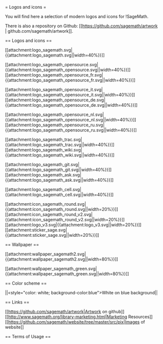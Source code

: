 = Logos and icons =

You will find here a selection of modern logos and icons for !SageMath.

There is also a repository on Github: [[https://github.com/sagemath/artwork | github.com/sagemath/artwork]].

== Logos and icons ==

[[attachment:logo_sagemath.svg|{{attachment:logo_sagemath.svg||width=40%}}]] 

[[attachment:logo_sagemath_opensource.svg|{{attachment:logo_sagemath_opensource.svg||width=40%}}]]
[[attachment:logo_sagemath_opensource_fr.svg|{{attachment:logo_sagemath_opensource_fr.svg||width=40%}}]] 

[[attachment:logo_sagemath_opensource_it.svg|{{attachment:logo_sagemath_opensource_it.svg||width=40%}}]]
[[attachment:logo_sagemath_opensource_de.svg|{{attachment:logo_sagemath_opensource_de.svg||width=40%}}]] 

[[attachment:logo_sagemath_opensource_nl.svg|{{attachment:logo_sagemath_opensource_nl.svg||width=40%}}]]
[[attachment:logo_sagemath_opensource_ru.svg|{{attachment:logo_sagemath_opensource_ru.svg||width=40%}}]] 

[[attachment:logo_sagemath_trac.svg|{{attachment:logo_sagemath_trac.svg||width=40%}}]]
[[attachment:logo_sagemath_wiki.svg|{{attachment:logo_sagemath_wiki.svg||width=40%}}]] 

[[attachment:logo_sagemath_git.svg|{{attachment:logo_sagemath_git.svg||width=40%}}]]
[[attachment:logo_sagemath_ask.svg|{{attachment:logo_sagemath_ask.svg||width=40%}}]] 

[[attachment:logo_sagemath_cell.svg|{{attachment:logo_sagemath_cell.svg||width=40%}}]] 

[[attachment:icon_sagemath_round.svg|{{attachment:icon_sagemath_round.svg||width=20%}}]]
[[attachment:icon_sagemath_round_v2.svg|{{attachment:icon_sagemath_round_v2.svg||width=20%}}]]
[[attachment:logo_v3.svg|{{attachment:logo_v3.svg||width=20%}}]]
[[attachment:sticker_sage.svg|{{attachment:sticker_sage.svg||width=20%}}]]

== Wallpaper ==

[[attachment:wallpaper_sagemath2.svg|{{attachment:wallpaper_sagemath2.svg||width=80%}}]] 

[[attachment:wallpaper_sagemath_green.svg|{{attachment:wallpaper_sagemath_green.svg||width=80%}}]] 

== Color scheme ==

||<style="color: white; background-color:blue">White on blue background||

== Links ==

[[https://github.com/sagemath/artwork|Artwork on github]]
[[http://www.sagemath.org/library-marketing.html|Marketing Resources]]
[[https://github.com/sagemath/website/tree/master/src/pix|Images of website]]

== Terms of Usage ==

